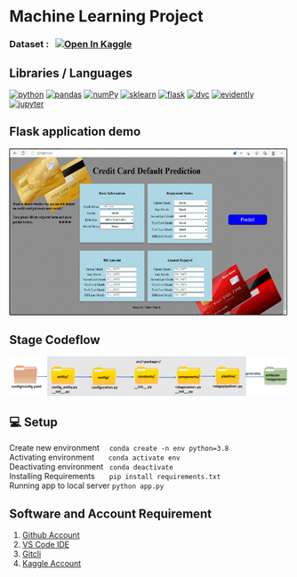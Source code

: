 # Machine Learning Project


### Dataset : &nbsp; <a href="https://www.kaggle.com/datasets/uciml/default-of-credit-card-clients-dataset"><img src="https://kaggle.com/static/images/open-in-kaggle.svg" alt="Open In Kaggle"></a>

## Libraries / Languages
  <a href="https://www.python.org"><img src="https://img.shields.io/badge/-Python-gold?style=for-the-badge&logo=python&logoColor=black" alt= "python"></a>
  <a href="https://pandas.pydata.org/"><img src="https://img.shields.io/badge/-pandas-130654?style=for-the-badge&logo=pandas&logoColor=white" alt= "pandas"></a>
  <a href="https://numpy.org/"><img src="https://img.shields.io/badge/-NumPy-4DABCF?style=for-the-badge&logo=numpy&logoColor=white" alt= "numPy"></a>
  <a href="https://scikit-learn.org/stable/"><img src="https://img.shields.io/badge/-scikitlearn-FF9C34?style=for-the-badge&logo=scikitlearn&logoColor=white" alt= "sklearn"></a>
  <a href="https://flask.palletsprojects.com/en/2.2.x/"><img src="https://img.shields.io/badge/-Flask-lightgrey?style=for-the-badge&logo=flask&logoColor=black" alt= "flask"></a>
<a href="https://dvc.org/doc"><img src="https://img.shields.io/badge/-DVC-E65933?style=for-the-badge&logo=dvc&logoColor=2CB6CD" alt= "dvc"></a>
<a href="https://www.evidentlyai.com/"><img src="https://img.shields.io/badge/-evidently-green?style=for-the-badge&evidently=dvc&logoColor=white" alt= "evidently"></a>
<a href="https://jupyter.org/">  <img src="https://img.shields.io/badge/-jupyter-F7A269?style=for-the-badge&jupyter=dvc&logoColor=black" alt= "jupyter"></a>
## Flask application demo

<img src="app/static/app_demo.gif" width="500" height="300"> 

## Stage Codeflow
<img src="https://github.com/d1b2/credit_default_ml_project/blob/main/app/static/satges_codeflow.png">


## 💻 Setup
Create new environment &emsp;```conda create -n env python=3.8```
</br>Activating environment &emsp; &nbsp;```conda activate env```
</br>Deactivating environment  &ensp;```conda deactivate```
</br>Installing Requirements &emsp; &nbsp;```pip install requirements.txt```
</br>Running app to local server  ```python app.py```

## Software and Account Requirement


1. [Github Account](https://github.com/) 
2. [VS Code IDE](https://code.visualstudio.com/Download)
3. [Gitcli](https://git-scm.com/downloads)
4. [Kaggle Account](https://www.kaggle.com)

